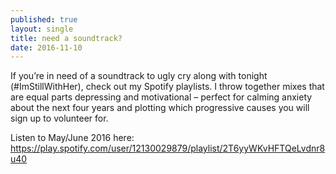```yaml
---
published: true
layout: single
title: need a soundtrack?
date: 2016-11-10
---
```

If you’re in need of a soundtrack to ugly cry along with tonight (#ImStillWithHer), check out my Spotify playlists. I throw together mixes that are equal parts depressing and motivational – perfect for calming anxiety about the next four years and plotting which progressive causes you will sign up to volunteer for.

Listen to May/June 2016 here: https://play.spotify.com/user/12130029879/playlist/2T6yyWKvHFTQeLvdnr8u40
